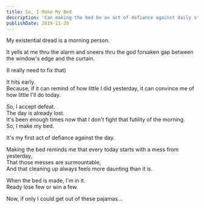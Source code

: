 ```yaml
---
title: So, I Make My Bed
description: 'Can making the bed be an act of defiance against daily struggles? Discover the power of this simple routine in overcoming the daunting messes from yesterday.'
publishDate: 2019-11-20
---
```


My existential dread is a morning person.

It yells at me thru the alarm and sneers thru the god forsaken gap between the window's edge and the curtain.

(I really need to fix that)

It hits early.  
Because, if it can remind of how little I did yesterday, it can convince me of how little I'll do today.

So, I accept defeat.  
The day is already lost.  
It's been enough times now that I don't fight that futility of the morning.  
So, I make my bed.

It's my first act of defiance against the day.

Making the bed reminds me that every today starts with a mess from yesterday,  
That those messes are surmountable,  
And that cleaning up always feels more daunting than it is.

When the bed is made, I'm in it.  
Ready lose few or win a few.

Now, if only I could get out of these pajamas...
